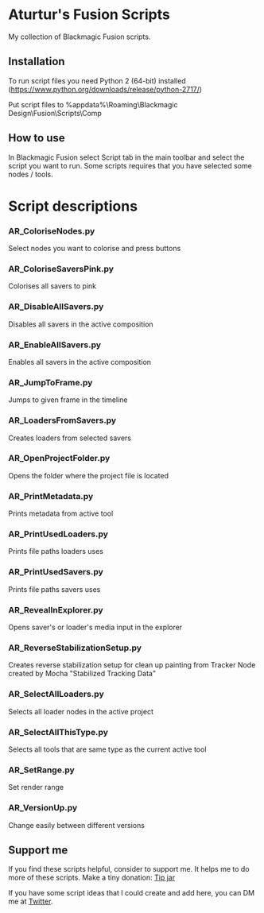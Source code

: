 # Aturtur's Fusion Scripts
My collection of Blackmagic Fusion scripts.

## Installation
To run script files you need Python 2 (64-bit) installed (https://www.python.org/downloads/release/python-2717/)

Put script files to %appdata%\Roaming\Blackmagic Design\Fusion\Scripts\Comp

## How to use
In Blackmagic Fusion select Script tab in the main toolbar and select the script you want to run. Some scripts requires that you have selected some nodes / tools.

# Script descriptions

### AR_ColoriseNodes.py
Select nodes you want to colorise and press buttons

### AR_ColoriseSaversPink.py
Colorises all savers to pink

### AR_DisableAllSavers.py
Disables all savers in the active composition

### AR_EnableAllSavers.py
Enables all savers in the active composition

### AR_JumpToFrame.py
Jumps to given frame in the timeline

### AR_LoadersFromSavers.py
Creates loaders from selected savers

### AR_OpenProjectFolder.py
Opens the folder where the project file is located

### AR_PrintMetadata.py
Prints metadata from active tool

### AR_PrintUsedLoaders.py
Prints file paths loaders uses

### AR_PrintUsedSavers.py
Prints file paths savers uses

### AR_RevealInExplorer.py
Opens saver's or loader's media input in the explorer

### AR_ReverseStabilizationSetup.py
Creates reverse stabilization setup for clean up painting from Tracker Node created by Mocha "Stabilized Tracking Data"

### AR_SelectAllLoaders.py
Selects all loader nodes in the active project

### AR_SelectAllThisType.py
Selects all tools that are same type as the current active tool

### AR_SetRange.py
Set render range

### AR_VersionUp.py
Change easily between different versions


## Support me
If you find these scripts helpful, consider to support me. It helps me to do more of these scripts. Make a tiny donation: [Tip jar](https://paypal.me/aturtur)

If you have some script ideas that I could create and add here, you can DM me at [Twitter](https://twitter.com/aturtur).